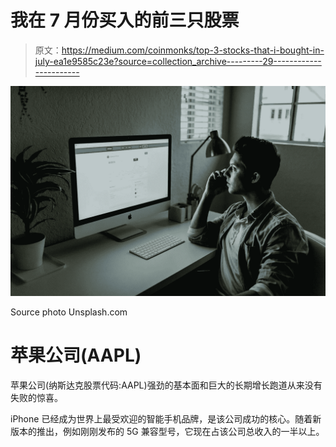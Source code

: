 # 我在 7 月份买入的前三只股票

> 原文：<https://medium.com/coinmonks/top-3-stocks-that-i-bought-in-july-ea1e9585c23e?source=collection_archive---------29----------------------->

![](img/8f94b48d22c3f518a69865edc5c1b25f.png)

Source photo Unsplash.com

# 苹果公司(AAPL)

苹果公司(纳斯达克股票代码:AAPL)强劲的基本面和巨大的长期增长跑道从来没有失败的惊喜。

iPhone 已经成为世界上最受欢迎的智能手机品牌，是该公司成功的核心。随着新版本的推出，例如刚刚发布的 5G 兼容型号，它现在占该公司总收入的一半以上。